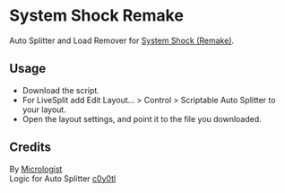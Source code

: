 # System Shock Remake
Auto Splitter and Load Remover for [System Shock (Remake)](https://www.speedrun.com/system_shock_2023).
## Usage
* Download the script.
* For LiveSplit add Edit Layout... > Control > Scriptable Auto Splitter to your layout.
* Open the layout settings, and point it to the file you downloaded.
## Credits
By [Micrologist](https://www.twitch.tv/micrologist)  
Logic for Auto Splitter [c0y0tl](https://www.twitch.tv/c0y0tl)